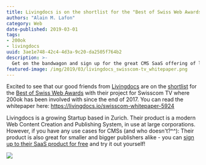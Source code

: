 ```yaml
---
title: Livingdocs is on the shortlist for the "Best of Swiss Web Awards"
authors: "Alain M. Lafon"
category: Web
date-published: 2019-03-01
tags: 
- 200ok
- livingdocs
uuid: 3ae1e748-42c4-4d3a-9c20-da2505f764b2
description: >-
  Get on the bandwagon and sign up for the great CMS SaaS offering of livingdocs.io
featured-image: /img/2019/03/livingdocs_swisscom-tv_whitepaper.png
---
```


Excited to see that our good friends from
[Livingdocs](http://livingdocs.io/) are on the [shortlist](https://www.facebook.com/livingdocs/posts/2208969469368681) for the
[Best of Swiss Web Awards](https://twitter.com/bestofswissweb/status/1101096040911040512) with their project for Swisscom TV
where 200ok has been involved with since the end of 2017. You can read
the whitepaper here:  https://livingdocs.io/swisscom-whitepaper-5924

Livingdocs is a growing Startup based in Zurich. Their product is a
modern Web Content Creation and Publishing System, in use at large
corporations. However, if you have any use cases for CMSs (and who
doesn't?^^): Their product is also great for smaller and bigger
publishers alike - you can [sign up to their SaaS product for free](
https://edit.livingdocs.io/signup) and try it out yourself!

![](/img/2019/03/livingdocs_swisscom-tv_whitepaper.png)

